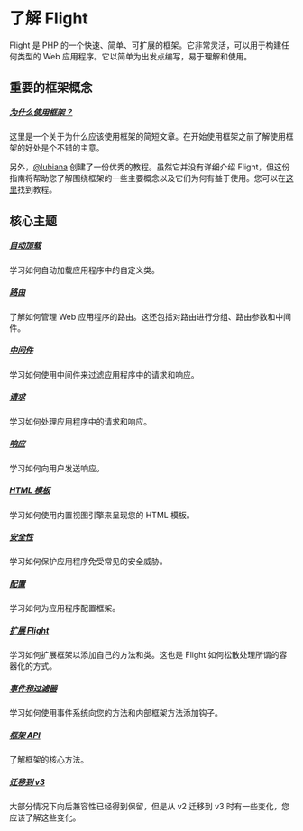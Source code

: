 # 了解 Flight

Flight 是 PHP 的一个快速、简单、可扩展的框架。它非常灵活，可以用于构建任何类型的 Web 应用程序。它以简单为出发点编写，易于理解和使用。

## 重要的框架概念

##### [为什么使用框架？](/learn/why-frameworks)

这里是一个关于为什么应该使用框架的简短文章。在开始使用框架之前了解使用框架的好处是个不错的主意。

另外，[@lubiana](https://git.php.fail/lubiana) 创建了一份优秀的教程。虽然它并没有详细介绍 Flight，但这份指南将帮助您了解围绕框架的一些主要概念以及它们为何有益于使用。您可以在[这里](https://git.php.fail/lubiana/no-framework-tutorial/src/branch/master/README.md)找到教程。

## 核心主题

##### [自动加载](/learn/autoloading)

学习如何自动加载应用程序中的自定义类。

##### [路由](/learn/routing)

了解如何管理 Web 应用程序的路由。这还包括对路由进行分组、路由参数和中间件。

##### [中间件](/learn/middleware)

学习如何使用中间件来过滤应用程序中的请求和响应。

##### [请求](/learn/requests)

学习如何处理应用程序中的请求和响应。

##### [响应](/learn/responses)

学习如何向用户发送响应。

##### [HTML 模板](/learn/templates)

学习如何使用内置视图引擎来呈现您的 HTML 模板。

##### [安全性](/learn/security)

学习如何保护应用程序免受常见的安全威胁。

##### [配置](/learn/configuration)

学习如何为应用程序配置框架。

##### [扩展 Flight](/learn/extending)

学习如何扩展框架以添加自己的方法和类。这也是 Flight 如何松散处理所谓的容器化的方式。

##### [事件和过滤器](/learn/filtering)

学习如何使用事件系统向您的方法和内部框架方法添加钩子。

##### [框架 API](/learn/api)

了解框架的核心方法。

##### [迁移到 v3](/learn/migrating-to-v3)
大部分情况下向后兼容性已经得到保留，但是从 v2 迁移到 v3 时有一些变化，您应该了解这些变化。